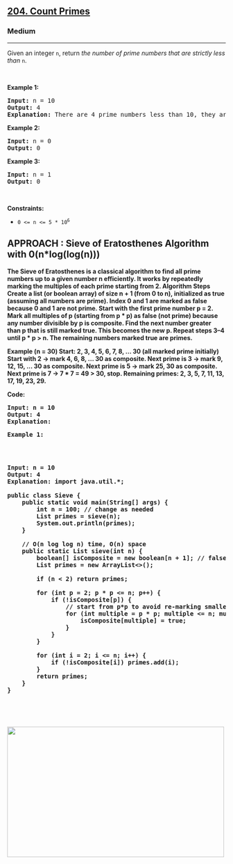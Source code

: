 <h2><a href="https://leetcode.com/problems/count-primes">204. Count Primes</a></h2><h3>Medium</h3><hr><p>Given an integer <code>n</code>, return <em>the number of prime numbers that are strictly less than</em> <code>n</code>.</p>

<p>&nbsp;</p>
<p><strong class="example">Example 1:</strong></p>

<pre>
<strong>Input:</strong> n = 10
<strong>Output:</strong> 4
<strong>Explanation:</strong> There are 4 prime numbers less than 10, they are 2, 3, 5, 7.
</pre>

<p><strong class="example">Example 2:</strong></p>

<pre>
<strong>Input:</strong> n = 0
<strong>Output:</strong> 0
</pre>

<p><strong class="example">Example 3:</strong></p>

<pre>
<strong>Input:</strong> n = 1
<strong>Output:</strong> 0
</pre>

<p>&nbsp;</p>
<p><strong>Constraints:</strong></p>

<ul>
	<li><code>0 &lt;= n &lt;= 5 * 10<sup>6</sup></code></li>
</ul>
<h2>APPROACH : Sieve of Eratosthenes Algorithm with 0(n*log(log(n)))</h2>
<p><strong class = "Sieve of Eratosthenes"> </p>
<p>The Sieve of Eratosthenes is a classical algorithm to find all prime numbers up to a given number n efficiently. It works by repeatedly marking the multiples of each prime starting from 2.
Algorithm Steps
Create a list (or boolean array) of size n + 1 (from 0 to n), initialized as true (assuming all numbers are prime).
Index 0 and 1 are marked as false because 0 and 1 are not prime.
Start with the first prime number p = 2.
Mark all multiples of p (starting from p * p) as false (not prime) because any number divisible by p is composite.
Find the next number greater than p that is still marked true.
This becomes the new p.
Repeat steps 3–4 until p * p > n.
The remaining numbers marked true are primes.

Example (n = 30)
Start:
2, 3, 4, 5, 6, 7, 8, ... 30 (all marked prime initially)
Start with 2 → mark 4, 6, 8, ... 30 as composite.
Next prime is 3 → mark 9, 12, 15, ... 30 as composite.
Next prime is 5 → mark 25, 30 as composite.
Next prime is 7 → 7 * 7 = 49 > 30, stop.
Remaining primes: 2, 3, 5, 7, 11, 13, 17, 19, 23, 29.
</p>
<p><strong class="Simple code using Boolean Array">Code:</strong></p>

<pre>
<strong>Input:</strong> n = 10
<strong>Output:</strong> 4
<strong>Explanation:</strong> <p><strong class="example">Example 1:</strong></p>

<pre>
<strong>Input:</strong> n = 10
<strong>Output:</strong> 4
<strong>Explanation:</strong> import java.util.*;

public class Sieve {
    public static void main(String[] args) {
        int n = 100; // change as needed
        List<Integer> primes = sieve(n);
        System.out.println(primes);
    }

    // O(n log log n) time, O(n) space
    public static List<Integer> sieve(int n) {
        boolean[] isComposite = new boolean[n + 1]; // false = prime candidate
        List<Integer> primes = new ArrayList<>();

        if (n < 2) return primes;

        for (int p = 2; p * p <= n; p++) {
            if (!isComposite[p]) {
                // start from p*p to avoid re-marking smaller multiples
                for (int multiple = p * p; multiple <= n; multiple += p) {
                    isComposite[multiple] = true;
                }
            }
        }

        for (int i = 2; i <= n; i++) {
            if (!isComposite[i]) primes.add(i);
        }
        return primes;
    }
}

</pre>

</pre>


<img width = 500px height = 300px src="https://github.com/user-attachments/assets/adf9d8e6-fe66-4b25-a9e6-57122e4f9732" >
